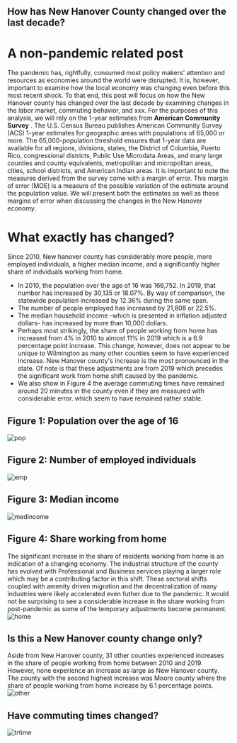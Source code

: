 ## How has New Hanover County changed over the last decade?
# A non-pandemic related post
The pandemic has, rightfully, consumed most policy makers' attention and resources as economies around the world were disrupted. It is, however, important to examine how the local economy was changing even before this
most recent shock. To that end, this post will focus on how the New Hanover county has changed over the last decade by examining changes in the labor market, commuting behavior, and xxx.
For the purposes of this analysis, we will rely on the 1-year estimates from  **American Community Survey** . The U.S. Census Bureau publishes American
Community Survey (ACS) 1-year estimates for geographic areas with populations of 65,000 or more. The 65,000-population threshold ensures that 1-year
data are available for all regions, divisions, states,
the District of Columbia, Puerto Rico, congressional districts, Public Use Microdata Areas, and many
large counties and county equivalents, metropolitan
and micropolitan areas, cities, school districts, and
American Indian areas. It is important to note the measures derived from the survey come with
a margin of error. This margin of error (MOE) is a measure of the possible variation of the estimate around the population value. We will present both the estimates as well as these margins
of error when discussing the changes in the New Hanover economy.
# What exactly has changed?
Since 2010, New hanover county has considerably more people, more employed individuals, a higher median income, and a significantly higher share of indviduals working from home.
- In 2010, the population over the age of 16 was 166,752. In 2019, that number has increased by 30,135 or 18.07%. By way of comparison, the statewide population increased by 12.36% during the same span.
- The number of people employed has increased by 21,808 or 22.5%.
- The median household income -which is presented in inflation adjusted dollars- has increased by more than 10,000 dollars.
- Perhaps most strikingly, the share of people working from home has increased from 4% in 2010 to almost 11% in 2019 which is a 6.9 percentage point increase. This change, however, does not appear to be unique to Wilmington as
many other counties seem to have experienced increase. New Hanover county's increase is the most pronounced in the state. Of note is that these adjustments are from 2019 which precedes the significant work from home shift caused by the
pandemic.
- We also show in Figure 4 the average commuting times have remained around 20 minutes in the county even if they are measured with considerable error. which seem to have remained rather stable. 

## Figure 1: Population over the age of 16
![pop](https://user-images.githubusercontent.com/94587267/152660982-429042d0-5d88-4f27-8d54-285ad5b8885c.png)


## Figure 2: Number of employed individuals 
![emp](https://user-images.githubusercontent.com/94587267/152661153-8047d9a5-3fbb-4ab3-bd31-976574a70998.png)


## Figure 3: Median income 
![medincome](https://user-images.githubusercontent.com/94587267/152661290-cb4932fb-e31d-4548-958d-ea3e2de5b797.png)


## Figure 4: Share working from home
The significant increase in the share of residents working from home is an indication of a changing economy. The industrial structure of the county has evolved with Professional and Business
services playing a larger role which may be a contributing factor in this shift. These sectoral shifts coupled with amenity driven migration and the decentralization of many industries
were likely accelerated even futher due to the pandemic. It would not be surprising to see a considerable increase in the share working from post-pandemic as some of the temporary
adjustments become permanent.
![home](https://user-images.githubusercontent.com/94587267/152661473-87381685-7e51-42d1-be96-a85f786dce10.png)


## Is this a New Hanover county change only?
Aside from New Hanover county, 31 other counties experienced increases in the share of people working from home between 2010 and 2019. However, none experience an increase as 
large as New Hanover county. The county with the second highest increase was Moore county where the share of people working from home increase by 6.1 percentage points.
![other](https://user-images.githubusercontent.com/94587267/152661702-e3735a71-165a-4f63-8269-2b3a38dc36c6.png)

## Have commuting times changed?
![trtime](https://user-images.githubusercontent.com/94587267/152661722-710afd07-e061-426b-93f1-20c74040072e.png)
